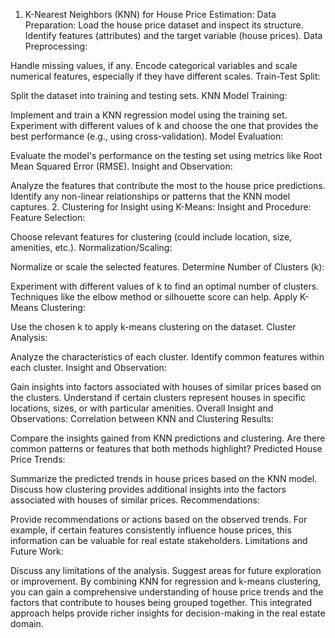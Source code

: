 1. K-Nearest Neighbors (KNN) for House Price Estimation:
Data Preparation:
Load the house price dataset and inspect its structure.
Identify features (attributes) and the target variable (house prices).
Data Preprocessing:

Handle missing values, if any.
Encode categorical variables and scale numerical features, especially if they have different scales.
Train-Test Split:

Split the dataset into training and testing sets.
KNN Model Training:

Implement and train a KNN regression model using the training set.
Experiment with different values of k and choose the one that provides the best performance (e.g., using cross-validation).
Model Evaluation:

Evaluate the model's performance on the testing set using metrics like Root Mean Squared Error (RMSE).
Insight and Observation:

Analyze the features that contribute the most to the house price predictions.
Identify any non-linear relationships or patterns that the KNN model captures.
2. Clustering for Insight using K-Means:
Insight and Procedure:
Feature Selection:

Choose relevant features for clustering (could include location, size, amenities, etc.).
Normalization/Scaling:

Normalize or scale the selected features.
Determine Number of Clusters (k):

Experiment with different values of k to find an optimal number of clusters. Techniques like the elbow method or silhouette score can help.
Apply K-Means Clustering:

Use the chosen k to apply k-means clustering on the dataset.
Cluster Analysis:

Analyze the characteristics of each cluster.
Identify common features within each cluster.
Insight and Observation:

Gain insights into factors associated with houses of similar prices based on the clusters.
Understand if certain clusters represent houses in specific locations, sizes, or with particular amenities.
Overall Insight and Observations:
Correlation between KNN and Clustering Results:

Compare the insights gained from KNN predictions and clustering. Are there common patterns or features that both methods highlight?
Predicted House Price Trends:

Summarize the predicted trends in house prices based on the KNN model.
Discuss how clustering provides additional insights into the factors associated with houses of similar prices.
Recommendations:

Provide recommendations or actions based on the observed trends. For example, if certain features consistently influence house prices, this information can be valuable for real estate stakeholders.
Limitations and Future Work:

Discuss any limitations of the analysis.
Suggest areas for future exploration or improvement.
By combining KNN for regression and k-means clustering, you can gain a comprehensive understanding of house price trends and the factors that contribute to houses being grouped together. This integrated approach helps provide richer insights for decision-making in the real estate domain.
